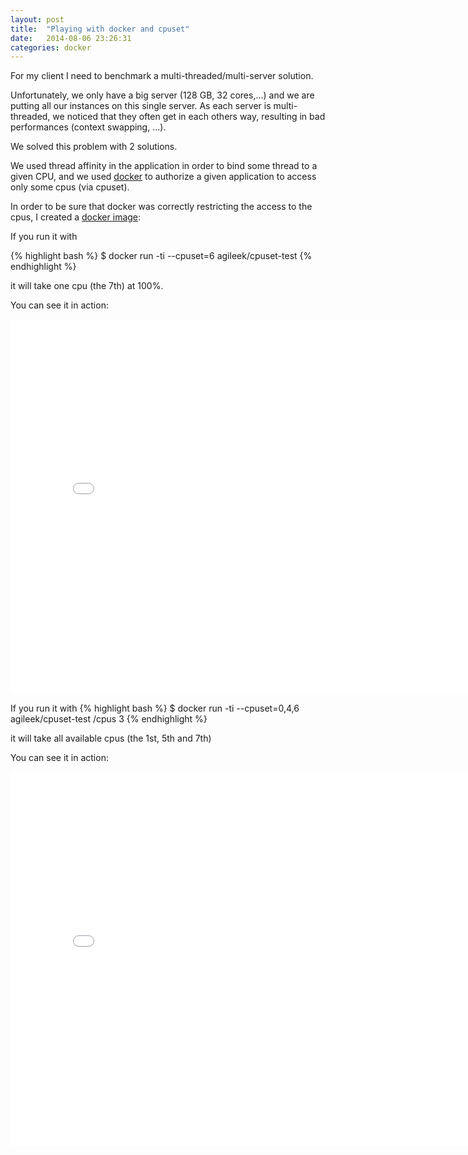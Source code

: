 ```yaml
---
layout: post
title:  "Playing with docker and cpuset"
date:   2014-08-06 23:26:31
categories: docker
---
```


For my client I need to benchmark a multi-threaded/multi-server solution.

Unfortunately, we only have a big server (128 GB, 32 cores,...) and we are putting all our instances on this single server.
As each server is multi-threaded, we noticed that they often get in each others way, resulting in bad performances (context swapping, ...).

We solved this problem with 2 solutions.

We used thread affinity in the application in order to bind some thread to a given CPU, and we used [docker][docker] to authorize a given application to access only some cpus (via cpuset).

In order to be sure that docker was correctly restricting the access to the cpus, I created a [docker image][docker-image]: 

If you run it with 

{% highlight bash %}
$ docker run -ti --cpuset=6 agileek/cpuset-test
{% endhighlight %}

it will take one cpu (the 7th) at 100%.

You can see it in action: 

<iframe width="800" height="600" src="//www.youtube.com/embed/1BMKK812y5A" frameborder="0" allowfullscreen></iframe>


If you run it with 
{% highlight bash %}
$ docker run -ti --cpuset=0,4,6 agileek/cpuset-test /cpus 3
{% endhighlight %}

it will take all available cpus (the 1st, 5th and 7th)

You can see it in action: 

<iframe width="800" height="600" src="//www.youtube.com/embed/ITcyeL8V35I" frameborder="0" allowfullscreen></iframe>

[docker]:    https://www.docker.com/
[docker-image]: https://registry.hub.docker.com/u/agileek/cpuset-test/
